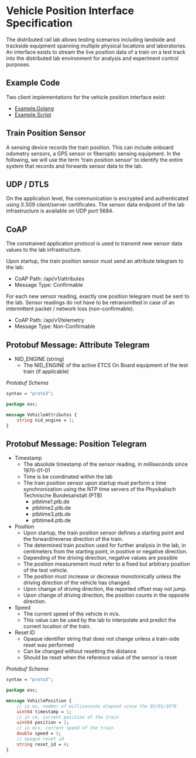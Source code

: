 # Vehicle Position Interface Specification

The distributed rail lab allows testing scenarios including landside and trackside equipment spanning multiple physical locations and laboratories.
An interface exists to stream the live position data of a train on a test track into the distributed lab environment for analysis and experiment control purposes.

<!-- ## Overview

The following figure illustrates the protocol stack for transmission of the train position data.
 -->

## Example Code

Two client implementations for the vehicle position interface exist:

 - [Example.Golang](Example.Golang)
 - [Example.Script](Example.Script)

## Train Position Sensor

A sensing device records the train position. This can include onboard odometry sensors, a GPS sensor or fiberoptic sensing equipment.
In the following, we will use the term 'train position sensor' to identify the entire system that records and forwards sensor data to the lab.


## UDP / DTLS

On the application level, the communication is encrypted and authenticated using X.509 client/server certificates.
The sensor data endpoint of the lab infrastructure is available on UDP port 5684.

## CoAP

The constrained application protocol is used to transmit new sensor data values to the lab infrastructure.

Upon startup, the train position sensor must send an attribute telegram to the lab:
- CoAP Path: /api/v1/attributes
- Message Type: Confirmable

For each new sensor reading, exactly one position telegram must be sent to the lab. Sensor readings do not have to be retransmitted in case of an intermittent packet / network loss (non-confirmable).
- CoAP Path: /api/v1/telemetry
- Message Type: Non-Confirmable

## Protobuf Message: Attribute Telegram

- NID_ENGINE (string)
  - The NID_ENGINE of the active ETCS On Board equipment of the test train (if applicable)

*Protobuf Schema*

```proto
syntax = "proto3";

package esc;

message VehicleAttributes {
    string nid_engine = 1;
}
```

## Protobuf Message: Position Telegram

- Timestamp
  - The absolute timestamp of the sensor reading, in milliseconds since 1970-01-01
  - Time is be coordinated within the lab
  - The train position sensor upon startup must perform a time synchronization using the NTP time servers of the Physikalisch Technische Bundesanstalt (PTB)
    - ptbtime1.ptb.de
    - ptbtime2.ptb.de
    - ptbtime3.ptb.de
    - ptbtime4.ptb.de
- Position
  - Upon startup, the train position sensor defines a starting point and the forward/reverse direction of the train.
  - The determined train position used for further analysis in the lab, in centimeters from the starting point, in positive or negative direction.
  - Depending of the driving direction, negative values are possible
  - The position measurement must refer to a fixed but arbitrary position of the test vehicle.
  - The position must increase or decrease monotonically unless the driving direction of the vehicle has changed.
  - Upon change of driving direction, the reported offset may not jump.
  - Upon change of driving direction, the position counts in the opposite direction.
- Speed
  - The current speed of the vehicle in m/s.
  - This value can be used by the lab to interpolate and predict the current location of the train.
- Reset ID
  - Opaque identifier string that does not change unless a train-side reset was performed
  - Can be changed without resetting the distance
  - Should be reset when the reference value of the sensor is reset

*Protobuf Schema*

```proto
syntax = "proto3";

package esc;

message VehiclePosition {
    // in ms, number of milliseconds elapsed since the 01/01/1970
    uint64 timestamp = 1;
    // in cm, current position of the train
    uint64 position = 2;
    // in m/s, current speed of the train
    double speed = 3;
    // opaque reset id
    string reset_id = 4;
}
```
